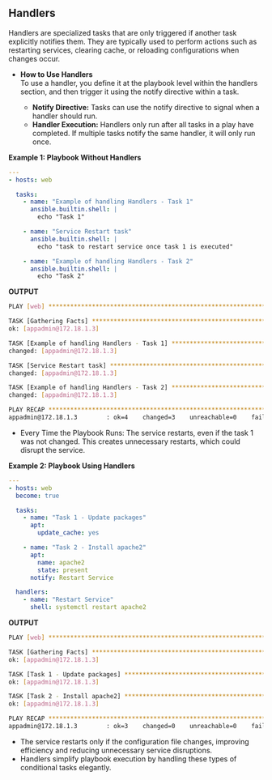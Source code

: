 ## Handlers   
Handlers are specialized tasks that are only triggered if another task explicitly notifies them. They are typically used to perform actions such as restarting services, clearing cache, or reloading configurations when changes occur.

- **How to Use Handlers**   
To use a handler, you define it at the playbook level within the handlers section, and then trigger it using the notify directive within a task.

    - **Notify Directive:** Tasks can use the notify directive to signal when a handler should run.
    - **Handler Execution:** Handlers only run after all tasks in a play have completed. If multiple tasks notify the same handler, it will only run once.

**Example 1: Playbook Without Handlers**
```yaml
---
- hosts: web

  tasks:
    - name: "Example of handling Handlers - Task 1"
      ansible.builtin.shell: |
        echo "Task 1"

    - name: "Service Restart task"
      ansible.builtin.shell: |
        echo "task to restart service once task 1 is executed"

    - name: "Example of handling Handlers - Task 2"
      ansible.builtin.shell: |
        echo "Task 2"
```

**OUTPUT**

```bash
PLAY [web] *******************************************************************************************************************

TASK [Gathering Facts] *******************************************************************************************************
ok: [appadmin@172.18.1.3]

TASK [Example of handling Handlers - Task 1] *********************************************************************************
changed: [appadmin@172.18.1.3]

TASK [Service Restart task] **************************************************************************************************
changed: [appadmin@172.18.1.3]

TASK [Example of handling Handlers - Task 2] *********************************************************************************
changed: [appadmin@172.18.1.3]

PLAY RECAP *******************************************************************************************************************
appadmin@172.18.1.3        : ok=4    changed=3    unreachable=0    failed=0    skipped=0    rescued=0    ignored=0
```
- Every Time the Playbook Runs: The service restarts, even if the task 1 was not changed. This creates unnecessary restarts, which could disrupt the service.   

**Example 2: Playbook Using Handlers**

```yaml
---
- hosts: web
  become: true

  tasks:
    - name: "Task 1 - Update packages"
      apt:
        update_cache: yes

    - name: "Task 2 - Install apache2"
      apt:
        name: apache2
        state: present
      notify: Restart Service

  handlers:
    - name: "Restart Service"
      shell: systemctl restart apache2
```

**OUTPUT**

```bash
PLAY [web] *******************************************************************************************************************

TASK [Gathering Facts] *******************************************************************************************************
ok: [appadmin@172.18.1.3]

TASK [Task 1 - Update packages] **********************************************************************************************
ok: [appadmin@172.18.1.3]

TASK [Task 2 - Install apache2] **********************************************************************************************
ok: [appadmin@172.18.1.3]

PLAY RECAP *******************************************************************************************************************
appadmin@172.18.1.3        : ok=3    changed=0    unreachable=0    failed=0    skipped=0    rescued=0    ignored=0
```

- The service restarts only if the configuration file changes, improving efficiency and reducing unnecessary service disruptions.
- Handlers simplify playbook execution by handling these types of conditional tasks elegantly.